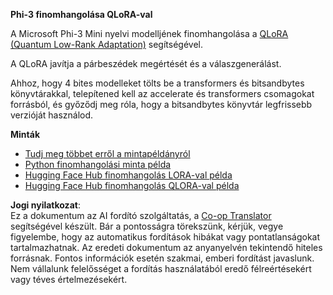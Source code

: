 <!--
CO_OP_TRANSLATOR_METADATA:
{
  "original_hash": "54b6b824568d4decb574b9e117c4f5f7",
  "translation_date": "2025-07-17T08:20:25+00:00",
  "source_file": "md/03.FineTuning/FineTuning_Qlora.md",
  "language_code": "hu"
}
-->
**Phi-3 finomhangolása QLoRA-val**

A Microsoft Phi-3 Mini nyelvi modelljének finomhangolása a [QLoRA (Quantum Low-Rank Adaptation)](https://github.com/artidoro/qlora) segítségével.

A QLoRA javítja a párbeszédek megértését és a válaszgenerálást.

Ahhoz, hogy 4 bites modelleket tölts be a transformers és bitsandbytes könyvtárakkal, telepítened kell az accelerate és transformers csomagokat forrásból, és győződj meg róla, hogy a bitsandbytes könyvtár legfrissebb verzióját használod.

**Minták**
- [Tudj meg többet erről a mintapéldányról](../../../../code/03.Finetuning/Phi_3_Inference_Finetuning.ipynb)
- [Python finomhangolási minta példa](../../../../code/03.Finetuning/FineTrainingScript.py)
- [Hugging Face Hub finomhangolás LORA-val példa](../../../../code/03.Finetuning/Phi-3-finetune-lora-python.ipynb)
- [Hugging Face Hub finomhangolás QLORA-val példa](../../../../code/03.Finetuning/Phi-3-finetune-qlora-python.ipynb)

**Jogi nyilatkozat**:  
Ez a dokumentum az AI fordító szolgáltatás, a [Co-op Translator](https://github.com/Azure/co-op-translator) segítségével készült. Bár a pontosságra törekszünk, kérjük, vegye figyelembe, hogy az automatikus fordítások hibákat vagy pontatlanságokat tartalmazhatnak. Az eredeti dokumentum az anyanyelvén tekintendő hiteles forrásnak. Fontos információk esetén szakmai, emberi fordítást javaslunk. Nem vállalunk felelősséget a fordítás használatából eredő félreértésekért vagy téves értelmezésekért.